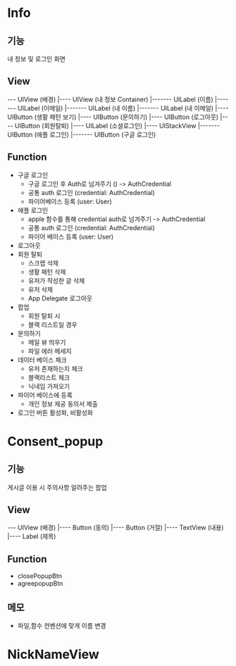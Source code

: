 #  Info
## 기능 
내 정보 및 로그인 화면

## View
--- UIView (배경)
  |---- UIView (내 정보 Container)
  |------- UILabel (이름)
  |------- UILabel (이메일)
  |------- UILabel (내 이름)
  |------- UILabel (내 이메일)
  |---- UIButton (생활 패턴 보기)
  |---- UIButton (문의하기)
  |---- UIButton (로그아웃)
  |---- UIButton (회원탈퇴)
  |---- UILabel (소셜로그인)
  |---- UIStackView 
  |------- UIButton (애플 로그인)
  |------- UIButton (구글 로그인)
  
## Function
- 구글 로그인
    - 구글 로그인 후 Auth로 넘겨주기 () -> AuthCredential
    - 공통 auth 로그인 (credential: AuthCredential)
    - 파이어베이스 등록 (user: User)
- 애플 로그인
    - apple 함수를 통해 credential auth로 넘겨주기 -> AuthCredential
    - 공통 auth 로그인 (credential: AuthCredential)
    - 파이어 베이스 등록 (user: User)
- 로그아웃 
- 회원 탈퇴
    - 스크랩 삭제
    - 생활 패턴 삭제
    - 유저가 작성한 글 삭제
    - 유저 삭제
    - App Delegate 로그아웃
- 팝업 
    - 회원 탈퇴 시
    - 블랙 리스트일 경우
- 문의하기 
    - 메일 뷰 띄우기
    - 파일 에러 메세지
- 데이터 베이스 체크 
    - 유저 존재하는지 체크
    - 블랙리스트 체크
    - 닉네임 가져오기 
- 파이어 베이스에 등록
    - 개인 정보 제공 동의서 제출
- 로그인 버튼 활성화, 비활성화

# Consent_popup
## 기능 
게시글 이용 시 주의사항 알려주는 팝업 

## View
--- UIView (배경)
  |---- Button (동의)
  |---- Button (거절)
  |---- TextView (내용)
  |---- Label (제목)

## Function
- closePopupBtn 
- agreepopupBtn

## 메모 
- 파일,함수 컨벤션에 맞게 이름 변경

# NickNameView

